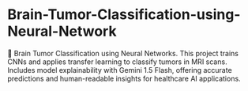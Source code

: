 # Brain-Tumor-Classification-using-Neural-Network
🧠 Brain Tumor Classification using Neural Networks. This project trains CNNs and applies transfer learning to classify tumors in MRI scans. Includes model explainability with Gemini 1.5 Flash, offering accurate predictions and human-readable insights for healthcare AI applications.
